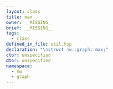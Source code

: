 ```yaml
---
layout: class
title: max
owner: __MISSING__
brief: __MISSING__
tags:
  - class
defined_in_file: util.hpp
declaration: "\nstruct nw::graph::max;"
ctor: unspecified
dtor: unspecified
namespace:
  - nw
  - graph
---
```

